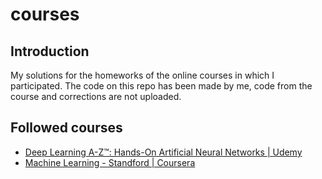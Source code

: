 # courses

## Introduction

My solutions for the homeworks of the online courses in which I participated. The code on this repo has been made by me, code from the course and corrections are not uploaded.

## Followed courses

- [Deep Learning A-Z™: Hands-On Artificial Neural Networks | Udemy](https://www.udemy.com/deeplearning/)
- [Machine Learning - Standford | Coursera](https://www.coursera.org/learn/machine-learning/)
